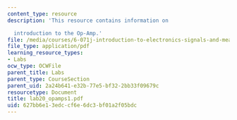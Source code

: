 ```yaml
---
content_type: resource
description: 'This resource contains information on

  introduction to the Op-Amp.'
file: /media/courses/6-071j-introduction-to-electronics-signals-and-measurement-spring-2006/627bb6e13edccf6e6dc3bf01a2f05bdc_lab20_opamps1.pdf
file_type: application/pdf
learning_resource_types:
- Labs
ocw_type: OCWFile
parent_title: Labs
parent_type: CourseSection
parent_uid: 2a24b641-e32b-77e5-bf32-2bb33f09679c
resourcetype: Document
title: lab20_opamps1.pdf
uid: 627bb6e1-3edc-cf6e-6dc3-bf01a2f05bdc
---
```

